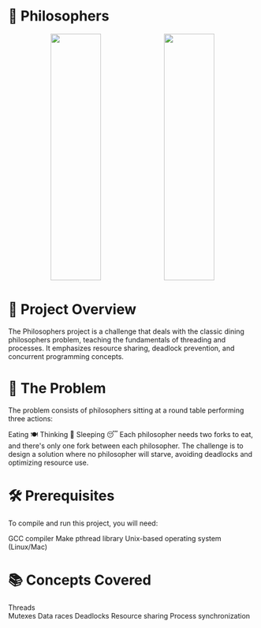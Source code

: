 <h1>🍝 Philosophers</h1> 

<p align="center">
  <img src="https://miro.medium.com/v2/resize:fit:720/format:webp/1*v5jtnW51fHHDlQlTEN1h8w.jpeg" height="500" width="45%" />
  <img src="https://miro.medium.com/v2/resize:fit:1024/1*DtK0rrmoaVKUt07bJ1z9bg.png" height="500" width="45%" />
</p>

<h1>🎯 Project Overview</h1>
The Philosophers project is a challenge that deals with the classic dining philosophers problem, teaching the fundamentals of threading and processes. It emphasizes resource sharing, deadlock prevention, and concurrent programming concepts.

<h1>🧮 The Problem</h1>
The problem consists of philosophers sitting at a round table performing three actions:

Eating 🍽️
Thinking 🤔
Sleeping 😴
Each philosopher needs two forks to eat, and there's only one fork between each philosopher. The challenge is to design a solution where no philosopher will starve, avoiding deadlocks and optimizing resource use.

<h1>🛠️ Prerequisites</h1>
To compile and run this project, you will need:

GCC compiler
Make
pthread library
Unix-based operating system (Linux/Mac)


<h1>📚 Concepts Covered</h1>
Threads<br>
Mutexes
Data races
Deadlocks
Resource sharing
Process synchronization
